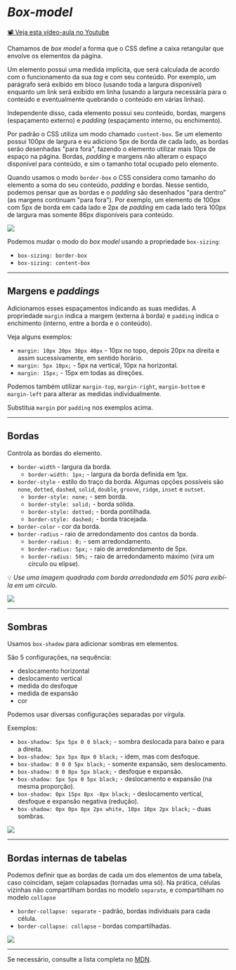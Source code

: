 # _Box-model_

[📽 Veja esta vídeo-aula no Youtube](https://youtu.be/1sQzXRL8M4I)

Chamamos de _box model_ a forma que o CSS define a caixa retangular que envolve os elementos da página.

Um elemento possui uma medida implícita, que será calculada de acordo com o funcionamento da sua _tag_ e com seu conteúdo. Por exemplo, um parágrafo será exibido em bloco (usando toda a largura disponível) enquanto um link será exibido em linha (usando a largura necessária para o conteúdo e eventualmente quebrando o conteúdo em várias linhas).

Independente disso, cada elemento possui seu conteúdo, bordas, margens (espaçamento externo) e _padding_ (espaçamento interno, ou enchimento).

Por padrão o CSS utiliza um modo chamado `content-box`. Se um elemento possui 100px de largura e eu adiciono 5px de borda de cada lado, as bordas serão desenhadas "para fora", fazendo o elemento utilizar mais 10px de espaço na página. Bordas, _padding_ e margens não alteram o espaço disponível para conteúdo, e sim o tamanho total ocupado pelo elemento.

Quando usamos o modo `border-box` o CSS considera como tamanho do elemento a soma do seu conteúdo, _padding_ e bordas. Nesse sentido, podemos pensar que as bordas e o _padding_ são desenhados "para dentro" (as margens continuam "para fora"). Por exemplo, um elemento de 100px com 5px de borda em cada lado e 2px de _padding_ em cada lado terá 100px de largura mas somente 86px disponíveis para conteúdo.

![](box-model.svg)

Podemos mudar o modo do _box model_ usando a propriedade `box-sizing`:
- `box-sizing: border-box`
- `box-sizing: content-box`

---

## Margens e _paddings_

Adicionamos esses espaçamentos indicando as suas medidas. A propriedade `margin` indica a margem (externa à borda) e `padding` indica o enchimento (interno, entre a borda e o conteúdo).

Veja alguns exemplos:

- `margin: 10px 20px 30px 40px` - 10px no topo, depois 20px na direita e assim sucessivamente, em sentido horário.
- `margin: 5px 10px;` - 5px na vertical, 10px na horizontal.
- `margin: 15px;` - 15px em todas as direções.

Podemos também utilizar `margin-top`, `margin-right`, `margin-bottom` e `margin-left` para alterar as medidas individualmente.

Substitua `margin` por `padding` nos exemplos acima.

---

## Bordas

Controla as bordas do elemento.

- `border-width` - largura da borda.
  - `border-width: 1px;` - largura da borda definida em 1px.
- `border-style` - estilo do traço da borda. Algumas opções possíveis são `none`, `dotted`, `dashed`, `solid`, `double`, `groove`, `ridge`, `inset` e `outset`.
  - `border-style: none;` - sem borda.
  - `border-style: solid;` - borda sólida.
  - `border-style: dotted;` - borda pontilhada.
  - `border-style: dashed;` - borda tracejada.
- `border-color` - cor da borda.
- `border-radius` - raio de arredondamento dos cantos da borda.
  - `border-radius: 0;` - sem arredondamento.
  - `border-radius: 5px;` - raio de arredondamento de 5px.
  - `border-radius: 50%;` - raio de arredondamento máximo (vira um círculo ou elipse).

💡 _Use uma imagem quadrada com borda arredondada em 50% para exibí-la em um círculo._

![](000041.png)

---

## Sombras

Usamos `box-shadow` para adicionar sombras em elementos.

São 5 configurações, na sequência:
- deslocamento horizontal
- deslocamento vertical
- medida do desfoque
- medida de expansão
- cor

Podemos usar diversas configurações separadas por vírgula.

Exemplos:
- `box-shadow: 5px 5px 0 0 black;` - sombra deslocada para baixo e para a direita.
- `box-shadow: 5px 5px 8px 0 black;` - idem, mas com desfoque.
- `box-shadow: 0 0 0 5px black;` - somente expansão, sem deslocamento.
- `box-shadow: 0 0 8px 5px black;` - desfoque e expansão.
- `box-shadow: 5px 5px 0 5px black;` - deslocamento e expansão (na mesma proporção).
- `box-shadow: 0px 15px 8px -8px black;` - deslocamento vertical, desfoque e expansão negativa (redução).
- `box-shadow: 0px 0px 8px 2px white, 10px 10px 2px black;` - duas sombras.

![](000053.png)

---

## Bordas internas de tabelas

Podemos definir que as bordas de cada um dos elementos de uma tabela, caso coincidam, sejam colapsadas (tornadas uma só). Na prática, células vizinhas não compartilham bordas no modelo `separate`, e compartilham no modelo `collapse`

- `border-collapse: separate` - padrão, bordas individuais para cada célula.
- `border-collapse: collapse` - bordas compartilhadas.

![](000054.png)

---

Se necessário, consulte a lista completa no [MDN](https://developer.mozilla.org/en-US/docs/Web/CSS/Reference#Keyword_index).
